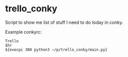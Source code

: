 # trello_conky
Script to show me list of stuff I need to do today in conky. 

Example conkyrc:

```
Trello
$hr
${execpi 300 python3 ~/p/trello_conky/main.py}

```